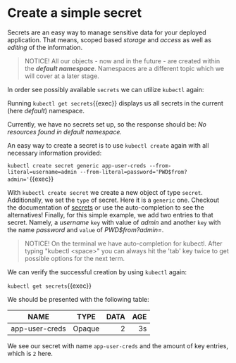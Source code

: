 # Create a simple secret

Secrets are an easy way to manage sensitive data for your deployed application. That means, scoped based *storage* and *access* as well as *editing* of the information. 

> NOTICE!
> All our objects - now and in the future - are created within the ***default namespace***.
> Namespaces are a different topic which we will cover at a later stage.

In order see possibly available `secrets` we can utilize `kubectl` again:

Running `kubectl get secrets`{{exec}} displays us all secrets in the current (here *default*) namespace.

Currently, we have no secrets set up, so the response should be: *No resources found in default namespace.*


An easy way to create a secret is to use `kubectl create` again with all necessary information provided: 

`kubectl create secret generic app-user-creds --from-literal=username=admin --from-literal=password='PWD$from?admin='`{{exec}}

With `kubectl create secret` we create a new object of type `secret`. Additionally, we set the `type` of secret. Here it is a `generic` one. Checkout the documentation of [secrets](https://kubernetes.io/docs/concepts/configuration/secret/) or use the auto-completion to see the alternatives!
Finally, for this simple example, we add two entries to that secret. Namely, a *username* `key` with value of *admin* and another `key` with the name *password* and `value` of *PWD$from?admin=*.


> NOTICE!
> On the terminal we have auto-completion for kubectl. After typing "kubectl \<space\>" you can always hit the 'tab' key twice to get possible options for the next term.

We can verify the successful creation by using `kubectl` again:

`kubectl get secrets`{{exec}}

We should be presented with the following table:

| NAME            |     TYPE    | DATA  | AGE  | 
| --------------- |:-----------:| -----:| ----:|
| app-user-creds  |  Opaque     |  2    | 3s   |

We see our secret with name `app-user-creds` and the amount of key entries, which is `2` here.